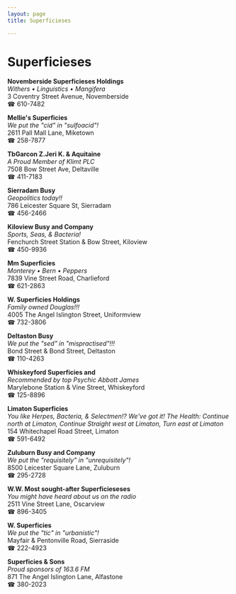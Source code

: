```yaml
---
layout: page 
title: Superficieses

---
```



# Superficieses


 **Novemberside Superficieses Holdings**  
_Withers • Linguistics • Mangifera_  
3 Coventry Street Avenue, Novemberside  
☎ 610-7482

**Mellie's Superficies**  
_We put the "cid" in "sulfoacid"!_  
2611 Pall Mall Lane, Miketown  
☎ 258-7877

**TbGarcon Z.Jeri K. & Aquitaine**  
_A Proud Member of Klimt PLC_  
7508 Bow Street Ave, Deltaville  
☎ 411-7183

**Sierradam Busy**  
_Geopolitics today!!_  
786 Leicester Square St, Sierradam  
☎ 456-2466

**Kiloview Busy and Company**  
_Sports, Seas, & Bacteria!_  
Fenchurch Street Station & Bow Street, Kiloview  
☎ 450-9936

**Mm Superficies**  
_Monterey • Bern • Peppers_  
7839 Vine Street Road, Charlieford  
☎ 621-2863

**W. Superficies Holdings**  
_Family owned Douglas!!!_  
4005 The Angel Islington Street, Uniformview  
☎ 732-3806

**Deltaston Busy**  
_We put the "sed" in "mispractised"!!!_  
Bond Street & Bond Street, Deltaston  
☎ 110-4263

**Whiskeyford Superficies and**  
_Recommended by top Psychic Abbott James_  
Marylebone Station & Vine Street, Whiskeyford  
☎ 125-8896

**Limaton Superficies**  
_You like Herpes, Bacteria, & Selectmen!? We've got it! 
The Health: Continue north at Limaton, Continue Straight west at Limaton, Turn east at Limaton_  
154 Whitechapel Road Street, Limaton  
☎ 591-6492

**Zuluburn Busy and Company**  
_We put the "requisitely" in "unrequisitely"!_  
8500 Leicester Square Lane, Zuluburn  
☎ 295-2728

**W.W. Most sought-after Superficieseses**  
_You might have heard about us on the radio_  
2511 Vine Street Lane, Oscarview  
☎ 896-3405

**W. Superficies**  
_We put the "tic" in "urbanistic"!_  
Mayfair & Pentonville Road, Sierraside  
☎ 222-4923

**Superficies & Sons**  
_Proud sponsors of 163.6 FM_  
871 The Angel Islington Lane, Alfastone  
☎ 380-2023

